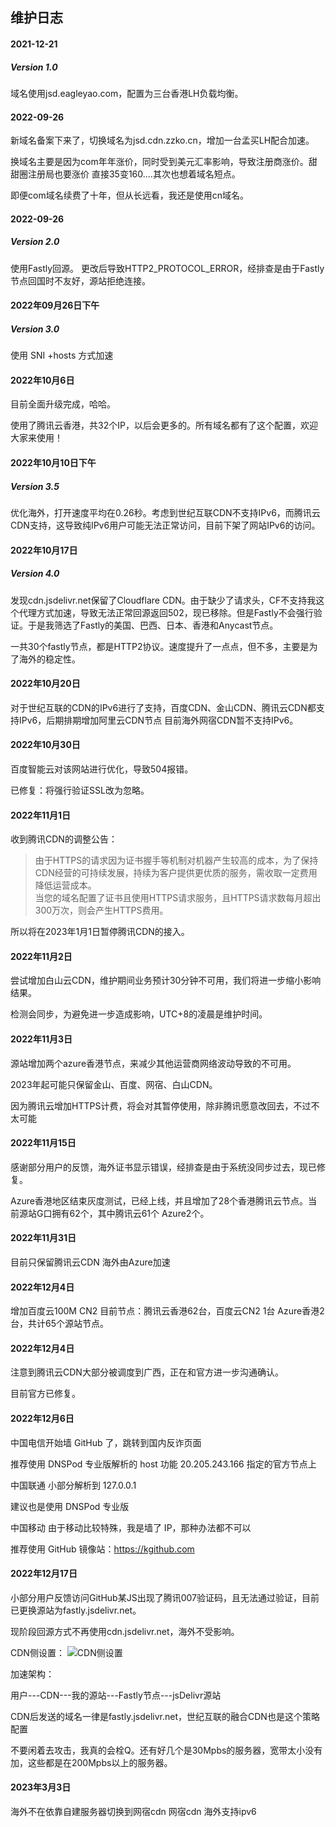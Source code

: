 ## 维护日志
#### 2021-12-21
##### Version 1.0
域名使用jsd.eagleyao.com，配置为三台香港LH负载均衡。

#### 2022-09-26
新域名备案下来了，切换域名为jsd.cdn.zzko.cn，增加一台孟买LH配合加速。

换域名主要是因为com年年涨价，同时受到美元汇率影响，导致注册商涨价。甜甜圈注册局也要涨价 直接35变160....其次也想着域名短点。

即便com域名续费了十年，但从长远看，我还是使用cn域名。
#### 2022-09-26
##### Version 2.0
使用Fastly回源。
更改后导致HTTP2_PROTOCOL_ERROR，经排查是由于Fastly节点回国时不友好，源站拒绝连接。
#### 2022年09月26日下午
##### Version 3.0
使用 SNI +hosts 方式加速
#### 2022年10月6日
目前全面升级完成，哈哈。

使用了腾讯云香港，共32个IP，以后会更多的。所有域名都有了这个配置，欢迎大家来使用！
#### 2022年10月10日下午
##### Version 3.5
优化海外，打开速度平均在0.26秒。考虑到世纪互联CDN不支持IPv6，而腾讯云CDN支持，这导致纯IPv6用户可能无法正常访问，目前下架了网站IPv6的访问。
#### 2022年10月17日
##### Version 4.0
发现cdn.jsdelivr.net保留了Cloudflare CDN。由于缺少了请求头，CF不支持我这个代理方式加速，导致无法正常回源返回502，现已移除。但是Fastly不会强行验证。于是我筛选了Fastly的美国、巴西、日本、香港和Anycast节点。

一共30个fastly节点，都是HTTP2协议。速度提升了一点点，但不多，主要是为了海外的稳定性。
#### 2022年10月20日
对于世纪互联的CDN的IPv6进行了支持，百度CDN、金山CDN、腾讯云CDN都支持IPv6，后期排期增加阿里云CDN节点 目前海外网宿CDN暂不支持IPv6。

#### 2022年10月30日
百度智能云对该网站进行优化，导致504报错。

已修复：将强行验证SSL改为忽略。

#### 2022年11月1日
收到腾讯CDN的调整公告：
> 由于HTTPS的请求因为证书握手等机制对机器产生较高的成本，为了保持CDN经营的可持续发展，持续为客户提供更优质的服务，需收取一定费用降低运营成本。<br>
当您的域名配置了证书且使用HTTPS请求服务，且HTTPS请求数每月超出300万次，则会产生HTTPS费用。

所以将在2023年1月1日暂停腾讯CDN的接入。
#### 2022年11月2日
尝试增加白山云CDN，维护期间业务预计30分钟不可用，我们将进一步缩小影响结果。

检测会同步，为避免进一步造成影响，UTC+8的凌晨是维护时间。
#### 2022年11月3日
源站增加两个azure香港节点，来减少其他运营商网络波动导致的不可用。

2023年起可能只保留金山、百度、网宿、白山CDN。

因为腾讯云增加HTTPS计费，将会对其暂停使用，除非腾讯愿意改回去，不过不太可能
#### 2022年11月15日
感谢部分用户的反馈，海外证书显示错误，经排查是由于系统没同步过去，现已修复。

Azure香港地区结束灰度测试，已经上线，并且增加了28个香港腾讯云节点。当前源站G口拥有62个，其中腾讯云61个 Azure2个。
#### 2022年11月31日
目前只保留腾讯云CDN 海外由Azure加速
#### 2022年12月4日
增加百度云100M CN2
目前节点：腾讯云香港62台，百度云CN2 1台 Azure香港2台，共计65个源站节点。
#### 2022年12月4日
注意到腾讯云CDN大部分被调度到广西，正在和官方进一步沟通确认。

目前官方已修复。
#### 2022年12月6日
中国电信开始墙 GitHub 了，跳转到国内反诈页面

推荐使用 DNSPod 专业版解析的 host 功能 20.205.243.166 指定的官方节点上

中国联通 小部分解析到 127.0.0.1

建议也是使用 DNSPod 专业版

中国移动 由于移动比较特殊，我是墙了 IP，那种办法都不可以

推荐使用 GitHub 镜像站：https://kgithub.com
#### 2022年12月17日
小部分用户反馈访问GitHub某JS出现了腾讯007验证码，且无法通过验证，目前已更换源站为fastly.jsdelivr.net。

现阶段回源方式不再使用cdn.jsdelivr.net，海外不受影响。

CDN侧设置：
![CDN侧设置](https://image.zzko.cn/images/1/2022/10/17/1666014350634d5c8ead678.png)

加速架构：

用户---CDN---我的源站---Fastly节点---jsDelivr源站

CDN后发送的域名一律是fastly.jsdelivr.net，世纪互联的融合CDN也是这个策略配置

不要闲着去攻击，我真的会栓Q。还有好几个是30Mpbs的服务器，宽带太小没有加，这些都是在200Mpbs以上的服务器。
#### 2023年3月3日
 海外不在依靠自建服务器切换到网宿cdn 网宿cdn 海外支持ipv6
 

